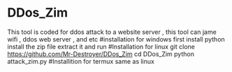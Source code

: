 # DDos_Zim
This tool is coded for ddos attack to a website server , this tool can jame wifi , ddos web server , and etc
#installation for windows 
first install python 
install the zip file 
extract it 
and run
#Installation for linux 
git clone https://github.com/Mr-Destroyer/DDos_Zim
cd DDos_Zim
python attack_zim.py 
#Installition for termux 
same as linux 
